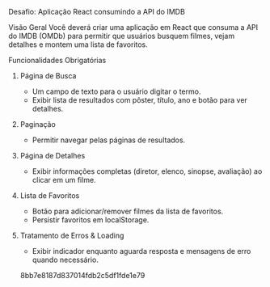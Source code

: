 Desafio: Aplicação React consumindo a API do IMDB

Visão Geral
Você deverá criar uma aplicação em React que consuma a API do IMDB (OMDb) para permitir que usuários busquem filmes, vejam detalhes e montem uma lista de favoritos.

Funcionalidades Obrigatórias

1. Página de Busca

   * Um campo de texto para o usuário digitar o termo.
   * Exibir lista de resultados com pôster, título, ano e botão para ver detalhes.

2. Paginação

   * Permitir navegar pelas páginas de resultados.

3. Página de Detalhes

   * Exibir informações completas (diretor, elenco, sinopse, avaliação) ao clicar em um filme.

4. Lista de Favoritos

   * Botão para adicionar/remover filmes da lista de favoritos.
   * Persistir favoritos em localStorage.

5. Tratamento de Erros & Loading

   * Exibir indicador enquanto aguarda resposta e mensagens de erro quando necessário.


   8bb7e8187d837014fdb2c5df1fde1e79
